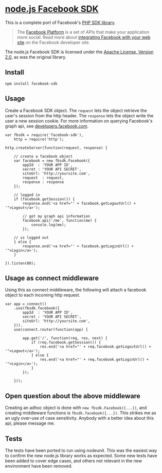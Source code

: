 [node.js Facebook SDK](https://github.com/tenorviol/node-facebook-sdk)
======================

This is a complete port of Facebook's [PHP SDK library](http://github.com/facebook/php-sdk).

> The [Facebook Platform](http://developers.facebook.com/) is
> a set of APIs that make your application more social. Read more about
> [integrating Facebook with your web site](http://developers.facebook.com/docs/guides/web)
> on the Facebook developer site.

The node.js Facebook SDK is licensed under the
[Apache License, Version 2.0](http://www.apache.org/licenses/LICENSE-2.0.html),
as was the original library.

Install
-------

	npm install facebook-sdk

Usage
-----

Create a Facebook SDK object. The `request` lets the object retrieve the
user's session from the http header. The `response` lets the object write
the user a new session cookie. For more information on querying Facebook's
graph api, see [developers.facebook.com](http://developers.facebook.com/docs/reference/api/).


	var fbsdk = require('facebook-sdk'),
		http = require('http');
	
	http.createServer(function(request, response) {
		
		// create a facebook object
		var facebook = new fbsdk.Facebook({
			appId  : 'YOUR APP ID',
			secret : 'YOUR API SECRET',
			siteUrl: 'http://yoursite.com',
			request  : request,
			response : response
		});
		
		// logged in
		if (facebook.getSession()) {
			response.end('<a href="' + facebook.getLogoutUrl() + '">Logout</a>');
			
			// get my graph api information
			facebook.api('/me', function(me) {
				console.log(me);
			});
			
		// vs logged out
		} else {
			response.end('<a href="' + facebook.getLoginUrl() + '">Login</a>');
		}
		
	}).listen(80);

Usage as connect middleware
---------------------------

Using this as connect middleware, the following will attach a facebook object
to each incoming http request.

	var app = connect()
		.use(fbsdk.facebook({
			appId  : 'YOUR APP ID',
			secret : 'YOUR API SECRET',
			siteUrl: 'http://yoursite.com',
		})).
		use(connect.router(function(app) {
			
			app.get('/', function(req, res, next) {
				if (req.facebook.getSession()) {
					res.end('<a href="' + req.facebook.getLogoutUrl() + '">Logout</a>');
				} else {
					res.end('<a href="' + req.facebook.getLoginUrl() + '">Login</a>');
				}
			});
			
		}));

Open question about the above middleware
----------------------------------------

Creating an adhoc object is done with `new fbsdk.Facebook({...})`, and
creating middleware functions is `fbsdk.facebook({...})`. This strikes
me as an ugly over-use of case sensitivity. Anybody with a better idea
about this api, please message me.

Tests
-----

The tests have been ported to run using nodeunit. This was the easiest way to confirm
the new node.js library works as expected. Some new tests have been added to cover
edge cases, and others not relevant in the new environment have been removed.
